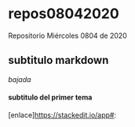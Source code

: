 # repos08042020
Repositorio Miércoles 0804 de 2020
## subtitulo markdown
*bajada*
####  subtitulo del primer tema ####
[enlace]https://stackedit.io/app#:


